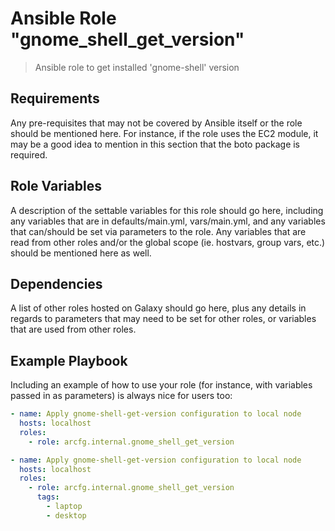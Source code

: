 # Ansible Role "gnome_shell_get_version"

> Ansible role to get installed 'gnome-shell' version

## Requirements

Any pre-requisites that may not be covered by Ansible itself or the role should be mentioned here. For instance, if the
role uses the EC2 module, it may be a good idea to mention in this section that the boto package is required.

## Role Variables

A description of the settable variables for this role should go here, including any variables that are in
defaults/main.yml, vars/main.yml, and any variables that can/should be set via parameters to the role. Any variables
that are read from other roles and/or the global scope (ie. hostvars, group vars, etc.) should be mentioned here as
well.

## Dependencies

A list of other roles hosted on Galaxy should go here, plus any details in regards to parameters that may need to be set
for other roles, or variables that are used from other roles.

## Example Playbook

Including an example of how to use your role (for instance, with variables passed in as parameters) is always nice for
users too:

```yaml
- name: Apply gnome-shell-get-version configuration to local node
  hosts: localhost
  roles:
    - role: arcfg.internal.gnome_shell_get_version
```

```yaml
- name: Apply gnome-shell-get-version configuration to local node
  hosts: localhost
  roles:
    - role: arcfg.internal.gnome_shell_get_version
      tags:
        - laptop
        - desktop
```
